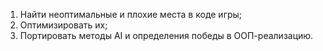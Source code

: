 1. Найти неоптимальные и плохие места в коде игры;
2. Оптимизировать их;
3. Портировать методы AI и определения победы в ООП-реализацию.
